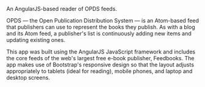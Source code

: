 An AngularJS-based reader of OPDS feeds.

OPDS — the Open Publication Distribution System — is an Atom-based feed that publishers can use to represent the books they publish. As with a blog and its Atom feed, a publisher's list is continuously adding new items and updating existing ones.

This app was built using the AngularJS JavaScript framework and includes the core feeds of the web's largest free e-book publisher, Feedbooks. The app makes use of Bootstrap's responsive design so that the layout adjusts appropriately to tablets (ideal for reading), mobile phones, and laptop and desktop screens.

